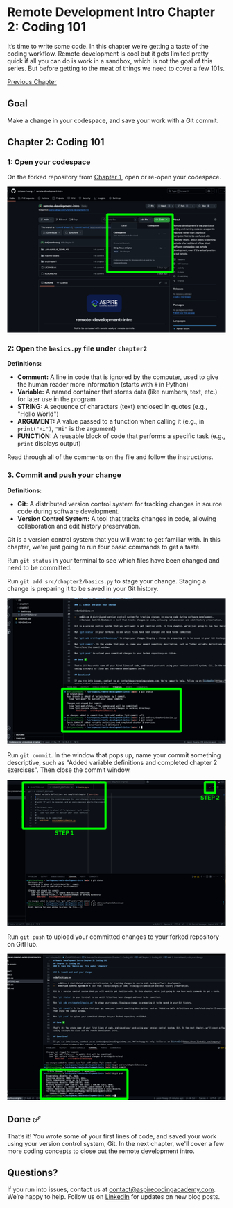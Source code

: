 # Remote Development Intro Chapter 2: Coding 101

It’s time to write some code. In this chapter we’re getting a taste of the coding workflow. Remote development is cool but it gets limited pretty quick if all you can do is work in a sandbox, which is not the goal of this series. But before getting to the meat of things we need to cover a few 101s.

[Previous Chapter](https://aspirecodingacademy.com/blog/remote-development-intro-1/)

## Goal

Make a change in your codespace, and save your work with a Git commit.

## Chapter 2: Coding 101

### 1: Open your codespace

On the forked repository from [Chapter 1](https://aspirecodingacademy.com/blog/remote-development-intro-1/), open or re-open your codespace.

![1](./assets/screenshots/1.png)

### 2: Open the `basics.py` file under `chapter2`

**Definitions:**

-   **Comment:** A line in code that is ignored by the computer, used to give the human reader more information (starts with `#` in Python)
-   **Variable:** A named container that stores data (like numbers, text, etc.) for later use in the program
-   **STRING:** A sequence of characters (text) enclosed in quotes (e.g., "Hello World")
-   **ARGUMENT:** A value passed to a function when calling it (e.g., in `print("Hi")`, `"Hi"` is the argument)
-   **FUNCTION:** A reusable block of code that performs a specific task (e.g., `print` displays output)

Read through all of the comments on the file and follow the instructions.

### 3. Commit and push your change

**Definitions:**

-   **Git:** A distributed version control system for tracking changes in source code during software development.
-   **Version Control System:** A tool that tracks changes in code, allowing collaboration and edit history preservation.

Git is a version control system that you will want to get familiar with. In this chapter, we're just going to run four basic commands to get a taste.

Run `git status` in your terminal to see which files have been changed and need to be committed.

Run `git add src/chapter2/basics.py` to stage your change. Staging a change is preparing it to be saved in your Git history.

![1](./assets/screenshots/2.png)

Run `git commit`. In the window that pops up, name your commit something descriptive, such as "Added variable definitions and completed chapter 2 exercises". Then close the commit window.

![1](./assets/screenshots/3.png)

Run `git push` to upload your committed changes to your forked repository on GitHub.

![1](./assets/screenshots/4.png)

## Done ✅

That’s it! You wrote some of your first lines of code, and saved your work using your version control system, Git. In the next chapter, we'll cover a few more coding concepts to close out the remote development intro.

## Questions?

If you run into issues, contact us at contact@aspirecodingacademy.com. We’re happy to help. Follow us on [LinkedIn](https://www.linkedin.com/company/aspire-coding-academy/) for updates on new blog posts.
